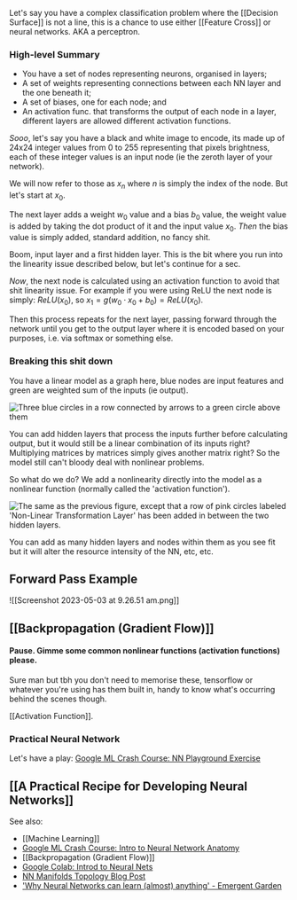 Let's say you have a complex classification problem where the [[Decision Surface]] is not a line, this is a chance to use either [[Feature Cross]] or neural networks.  AKA a perceptron.

### High-level Summary

- You have a set of nodes representing neurons, organised in layers;
- A set of weights representing connections between each NN layer and the one beneath it;
- A set of biases, one for each node; and
- An activation func. that transforms the output of each node in a layer, different layers are allowed different activation functions.

*Sooo*, let's say you have a black and white image to encode, its made up of 24x24 integer values from 0 to 255 representing that pixels brightness, each of these integer values is an input node (ie the zeroth layer of your network).

We will now refer to those as $x_n$ where $n$ is simply the index of the node. But let's start at $x_0$.

The next layer adds a weight $w_0$ value and a bias $b_0$ value, the weight value is added by taking the dot product of it and the input value $x_0$. *Then* the bias value is simply added, standard addition, no fancy shit.

Boom, input layer and a first hidden layer. This is the bit where you run into the linearity issue described below, but let's continue for a sec.

*Now*, the next node is calculated using an activation function to avoid that shit linearity issue. For example if you were using ReLU the next node is simply: $ReLU(x_0)$, so $x_1 = g(w_0 \cdot x_0 + b_0) = ReLU(x_0)$.

Then this process repeats for the next layer, passing forward through the network until you get to the output layer where it is encoded based on your purposes, i.e. via softmax or something else.

### Breaking this shit down

You have a linear model as a graph here, blue nodes are input features and green are weighted sum of the inputs (ie output).

![Three blue circles in a row connected by arrows to a green circle above them](https://developers.google.com/machine-learning/crash-course/images/linear_net.svg)

You can add hidden layers that process the inputs further before calculating output, but it would still be a linear combination of its inputs right? Multiplying matrices by matrices simply gives another matrix right? So the model still can't bloody deal with nonlinear problems.

So what do we do? We add a nonlinearity directly into the model as a nonlinear function (normally called the 'activation function').

![The same as the previous figure, except that a row of pink circles labeled 'Non-Linear Transformation Layer' has been added in between the two hidden layers.](https://developers.google.com/machine-learning/crash-course/images/activation.svg)

You can add as many hidden layers and nodes within them as you see fit but it will alter the resource intensity of the NN, etc, etc.

## Forward Pass Example

![[Screenshot 2023-05-03 at 9.26.51 am.png]]

## [[Backpropagation (Gradient Flow)]]

#### Pause. Gimme some common nonlinear functions (activation functions) please.

Sure man but tbh you don't need to memorise these, tensorflow or whatever you're using has them built in, handy to know what's occurring behind the scenes though.

[[Activation Function]].

### Practical Neural Network

Let's have a play: [Google ML Crash Course: NN Playground Exercise](https://developers.google.com/machine-learning/crash-course/introduction-to-neural-networks/playground-exercises)

## [[A Practical Recipe for Developing Neural Networks]]



See also:
- [[Machine Learning]]
- [Google ML Crash Course: Intro to Neural Network Anatomy](https://developers.google.com/machine-learning/crash-course/introduction-to-neural-networks/anatomy)
- [[Backpropagation (Gradient Flow)]]
- [Google Colab: Introd to Neural Nets](https://colab.research.google.com/github/google/eng-edu/blob/main/ml/cc/exercises/intro_to_neural_nets.ipynb?utm_source=mlcc&utm_campaign=colab-external&utm_medium=referral&utm_content=intro_to_nn_tf2-colab&hl=en)
- [NN Manifolds Topology Blog Post](https://colah.github.io/posts/2014-03-NN-Manifolds-Topology/)
- ['Why Neural Networks can learn (almost) anything' - Emergent Garden](https://www.youtube.com/watch?v=0QczhVg5HaI)